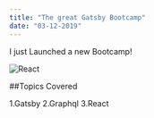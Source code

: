 ```yaml
---
title: "The great Gatsby Bootcamp"
date: "03-12-2019"
---
```


I just Launched a new Bootcamp!

![React](./react.png)

##Topics Covered

1.Gatsby
2.Graphql
3.React